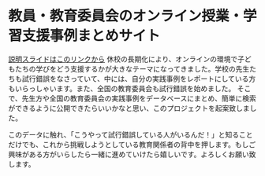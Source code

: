 # 教員・教育委員会のオンライン授業・学習支援事例まとめサイト
[説明スライドはこのリンクから](https://docs.google.com/presentation/d/1UuOD49tELXyHHB1Ea7qLhdMo1jD33wfZlCnYeymxq58/edit?usp=sharing)
休校の長期化により、オンラインの環境で子どもたちの学びをどう支援するかが大きなテーマになってきました。学校の先生たちも試行錯誤をなさっていて、中には、自分の実践事例をレポートにしている方もいらっしゃいます。また、全国の教育委員会も試行錯誤を始めました。
そこで、先生方や全国の教育委員会の実践事例をデータベースにまとめ、簡単に検索ができるように公開できたらいいかなと思い、このプロジェクトを起案致しました。

このデータに触れ、「こうやって試行錯誤している人がいるんだ！」と知ることだけでも、これから挑戦しようとしている教育関係者の背中を押します。もしご興味がある方がいらしたら一緒に進めていけたら嬉しいです。よろしくお願い致します。

